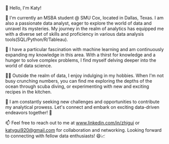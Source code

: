 👋 Hello, I'm Katy!

👀 I'm currently an MSBA student @ SMU Cox, located in Dallas, Texas. I am also a passionate data analyst, eager to explore the world of data and unravel its mysteries. My journey in the realm of analytics has equipped me with a diverse set of skills and proficiency in various data analysis tools(SQL/Python/R/Tableau).

🌱 I have a particular fascination with machine learning and am continuously expanding my knowledge in this area. With a thirst for knowledge and a hunger to solve complex problems, I find myself delving deeper into the world of data science.

🏄‍♀️ Outside the realm of data, I enjoy indulging in my hobbies. When I'm not busy crunching numbers, you can find me exploring the depths of the ocean through scuba diving, or experimenting with new and exciting recipes in the kitchen.

💞️ I am constantly seeking new challenges and opportunities to contribute my analytical prowess. Let's connect and embark on exciting data-driven endeavors together! 🚀

📫 Feel free to reach out to me at www.linkedin.com/in/zhigui or katygui920@gmail.com for collaboration and networking. Looking forward to connecting with fellow data enthusiasts! 😄📈
